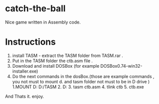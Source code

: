 # catch-the-ball
Nice game written in Assembly code.

# Instructions
1. install TASM - extract the TASM folder from TASM.rar .
2. Put in the TASM folder the ctb.asm file .
3. Download and install DOSBox (for example DOSBox0.74-win32-installer.exe)
4. Do the next commands in the dosBox.(those are example commands , you not must to mount d. and tasm folder not must to be in D drive )
	1.MOUNT D: D:/TASM 
	2. D:
	3. tasm ctb.asm
	4. tlink ctb
	5. ctb.exe
	
And Thats it. enjoy.


